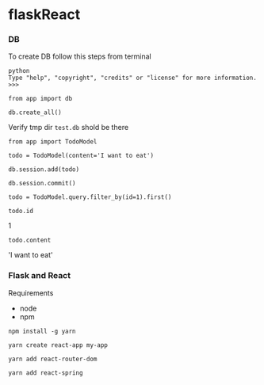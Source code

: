 # flaskReact


### DB 
To create DB follow this steps from terminal 

````
python
Type "help", "copyright", "credits" or "license" for more information.
>>>
````

````
from app import db
````

````
db.create_all()
````

Verify tmp dir `test.db` shold be there

````
from app import TodoModel
````
````
todo = TodoModel(content='I want to eat')
````
````
db.session.add(todo)
````
````
db.session.commit()
````
````
todo = TodoModel.query.filter_by(id=1).first()
````
````
todo.id
````
1
````
todo.content
````
'I want to eat'


### Flask and React

 Requirements

- node  
- npm 


````
npm install -g yarn
````

````
yarn create react-app my-app
````

````
yarn add react-router-dom
````

````
yarn add react-spring
````

